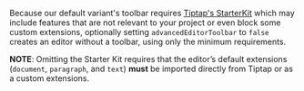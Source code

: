 Because our default variant's toolbar requires [Tiptap's StarterKit](https://tiptap.dev/api/extensions/starter-kit) which may include features that are not relevant to your project or even block some custom extensions, optionally setting `advancedEditorToolbar` to `false` creates an editor without a toolbar, using only the minimum requirements.

__NOTE__: Omitting the Starter Kit requires that the editor’s default extensions (`document`, `paragraph`, and `text`) __must__ be imported directly from Tiptap or as a custom extensions.